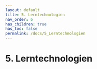 ```yaml
---
layout: default
title: 5. Lerntechnologien
nav_order: 6
has_children: true
has_toc: false
permalink: /docs/5_Lerntechnologien
---
```


# 5. Lerntechnologien
